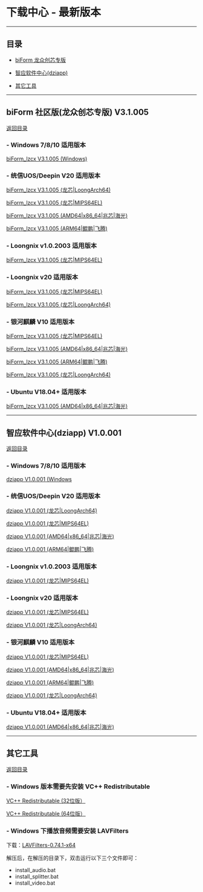 # 下载中心 - 最新版本

---

<h2 id=category>目录</h2>

- [biForm 龙众创芯专版](#biform_lzcx)

- [智应软件中心(dziapp)](#dziapp)

- [其它工具](#tools)

---

<h2 id=biform_lzcx>biForm 社区版(龙众创芯专版) V3.1.005</h2>

[返回目录](#category)

### - Windows 7/8/10 适用版本

[biForm_lzcx V3.1.005 (Windows)](https://www.bilive.com/site_media/media/setup/biform/setup_biform_lzcx_v3.1.005.msi)

### - 统信UOS/Deepin V20 适用版本

[biForm_lzcx V3.1.005 (龙芯|LoongArch64)](https://www.bilive.com/site_media/media/setup/biform/com.bilive.biformlzcx_3.1.005-1_uos_loongarch64.deb)

[biForm_lzcx V3.1.005 (龙芯|MIPS64EL)](https://www.bilive.com/site_media/media/setup/biform/com.bilive.biformlzcx_3.1.005-1_uos_mips64el.deb)

[biForm_lzcx V3.1.005 (AMD64|x86_64|兆芯|海光)](https://www.bilive.com/site_media/media/setup/biform/com.bilive.biformlzcx_3.1.005-1_uos_amd64.deb)

[biForm_lzcx V3.1.005 (ARM64|鲲鹏|飞腾)](https://www.bilive.com/site_media/media/setup/biform/com.bilive.biformlzcx_3.1.005-1_uos_arm64.deb)

### - Loongnix v1.0.2003 适用版本

[biForm_lzcx V3.1.005 (龙芯|MIPS64EL)](https://www.bilive.com/site_media/media/setup/biform/com.bilive.biformlzcx-3.1.005-1.fc21.loongson.mips64el.rpm)

### - Loongnix v20 适用版本

[biForm_lzcx V3.1.005 (龙芯|MIPS64EL)](https://www.bilive.com/site_media/media/setup/biform/com.bilive.biformlzcx_3.1.005-1_loongnix21_mips64el.deb)

[biForm_lzcx V3.1.005 (龙芯|LoongArch64)](https://www.bilive.com/site_media/media/setup/biform/com.bilive.biformlzcx_3.1.005-1_loongnix_loongarch64.deb)

### - 银河麒麟 V10 适用版本

[biForm_lzcx V3.1.005 (龙芯|MIPS64EL)](https://www.bilive.com/site_media/media/setup/biform/com.bilive.biformlzcx_3.1.005-1_kylin_mips64el.deb)

[biForm_lzcx V3.1.005 (AMD64|x86_64|兆芯|海光)](https://www.bilive.com/site_media/media/setup/biform/com.bilive.biformlzcx_3.1.005-1_kylin_amd64.deb)

[biForm_lzcx V3.1.005 (ARM64|鲲鹏|飞腾)](https://www.bilive.com/site_media/media/setup/biform/com.bilive.biformlzcx_3.1.005-1_kylin_arm64.deb)

[biForm_lzcx V3.1.005 (龙芯|LoongArch64)](https://www.bilive.com/site_media/media/setup/biform/com.bilive.biformlzcx_3.1.005-1_kylin_loongarch64.deb)

### - Ubuntu V18.04+ 适用版本

[biForm_lzcx V3.1.005 (AMD64|x86_64|兆芯|海光)](https://www.bilive.com/site_media/media/setup/biform/com.bilive.biformlzcx_3.1.005-1_amd64.deb)

---

<h2 id=dziapp>智应软件中心(dziapp) V1.0.001</h2>

[返回目录](#category)

### - Windows 7/8/10 适用版本

[dziapp V1.0.001 (Windows](https://www.bilive.com/site_media/media/setup/dziapp/setup_dziapp_v1.0.001.msi)

### - 统信UOS/Deepin V20 适用版本

[dziapp V1.0.001 (龙芯|LoongArch64)](https://www.bilive.com/site_media/media/setup/dziapp/com.bilive.dziapp_1.0.001-1_uos_loongarch64.deb)

[dziapp V1.0.001 (龙芯|MIPS64EL)](https://www.bilive.com/site_media/media/setup/dziapp/com.bilive.dziapp_1.0.001-1_uos_mips64el.deb)

[dziapp V1.0.001 (AMD64|x86_64|兆芯|海光)](https://www.bilive.com/site_media/media/setup/dziapp/com.bilive.dziapp_1.0.001-1_uos_amd64.deb)

[dziapp V1.0.001 (ARM64|鲲鹏|飞腾)](https://www.bilive.com/site_media/media/setup/dziapp/com.bilive.dziapp_1.0.001-1_uos_arm64.deb)

### - Loongnix v1.0.2003 适用版本

[dziapp V1.0.001 (龙芯|MIPS64EL)](https://www.bilive.com/site_media/media/setup/dziapp/com.bilive.dziapp-1.0.001-1.fc21.loongson.mips64el.rpm)

### - Loongnix v20 适用版本

[dziapp V1.0.001 (龙芯|MIPS64EL)](https://www.bilive.com/site_media/media/setup/dziapp/com.bilive.dziapp_1.0.001-1_loongnix20_mips64el.deb)

[dziapp V1.0.001 (龙芯|LoongArch64)](https://www.bilive.com/site_media/media/setup/dziapp/com.bilive.dziapp_1.0.001-1_loongnix_loongarch64.deb)

### - 银河麒麟 V10 适用版本

[dziapp V1.0.001 (龙芯|MIPS64EL)](https://www.bilive.com/site_media/media/setup/dziapp/com.bilive.dziapp_1.0.001-1_kylin_mips64el.deb)

[dziapp V1.0.001 (AMD64|x86_64|兆芯|海光)](https://www.bilive.com/site_media/media/setup/dziapp/com.bilive.dziapp_1.0.001-1_kylin_amd64.deb)

[dziapp V1.0.001 (ARM64|鲲鹏|飞腾)](https://www.bilive.com/site_media/media/setup/dziapp/com.bilive.dziapp_1.0.001-1_kylin_arm64.deb)

[dziapp V1.0.001 (龙芯|LoongArch64)](https://www.bilive.com/site_media/media/setup/dziapp/com.bilive.dziapp_1.0.001-1_kylin_loongarch64.deb)

### - Ubuntu V18.04+ 适用版本

[dziapp V1.0.001 (AMD64|x86_64|兆芯|海光)](https://www.bilive.com/site_media/media/setup/dziapp/com.bilive.dziapp_1.0.001-1_amd64.deb)

---

<h2 id=tools>其它工具</h2>

[返回目录](#category)

### - Windows 版本需要先安装 VC++ Redistributable

[VC++ Redistributable (32位版）](https://www.bilive.com/site_media/media/setup/vc_redist.x86.exe)

[VC++ Redistributable (64位版）](https://www.bilive.com/site_media/media/setup/vc_redist.x64.exe)

### - Windows 下播放音频需要安装 LAVFilters

下载：[LAVFilters-0.74.1-x64](https://www.bilive.com/site_media/media/tools/LAVFilters-0.74.1-x64.zip)

解压后，在解压的目录下，双击运行以下三个文件即可：

- install_audio.bat
- install_splitter.bat
- install_video.bat

